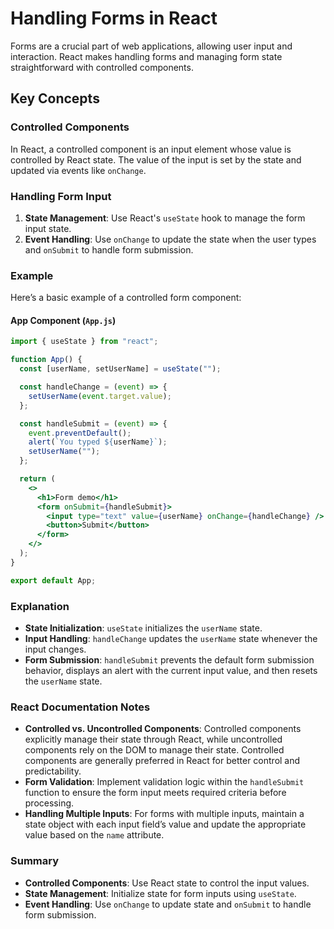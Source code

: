 # Handling Forms in React

Forms are a crucial part of web applications, allowing user input and interaction. React makes handling forms and managing form state straightforward with controlled components.

## Key Concepts

### Controlled Components

In React, a controlled component is an input element whose value is controlled by React state. The value of the input is set by the state and updated via events like `onChange`.

### Handling Form Input

1. **State Management**: Use React's `useState` hook to manage the form input state.
2. **Event Handling**: Use `onChange` to update the state when the user types and `onSubmit` to handle form submission.

### Example

Here’s a basic example of a controlled form component:

#### App Component (`App.js`)

```jsx
import { useState } from "react";

function App() {
  const [userName, setUserName] = useState("");

  const handleChange = (event) => {
    setUserName(event.target.value);
  };

  const handleSubmit = (event) => {
    event.preventDefault();
    alert(`You typed ${userName}`);
    setUserName("");
  };

  return (
    <>
      <h1>Form demo</h1>
      <form onSubmit={handleSubmit}>
        <input type="text" value={userName} onChange={handleChange} />
        <button>Submit</button>
      </form>
    </>
  );
}

export default App;
```

### Explanation

- **State Initialization**: `useState` initializes the `userName` state.
- **Input Handling**: `handleChange` updates the `userName` state whenever the input changes.
- **Form Submission**: `handleSubmit` prevents the default form submission behavior, displays an alert with the current input value, and then resets the `userName` state.

### React Documentation Notes

- **Controlled vs. Uncontrolled Components**: Controlled components explicitly manage their state through React, while uncontrolled components rely on the DOM to manage their state. Controlled components are generally preferred in React for better control and predictability.
- **Form Validation**: Implement validation logic within the `handleSubmit` function to ensure the form input meets required criteria before processing.
- **Handling Multiple Inputs**: For forms with multiple inputs, maintain a state object with each input field’s value and update the appropriate value based on the `name` attribute.

### Summary

- **Controlled Components**: Use React state to control the input values.
- **State Management**: Initialize state for form inputs using `useState`.
- **Event Handling**: Use `onChange` to update state and `onSubmit` to handle form submission.